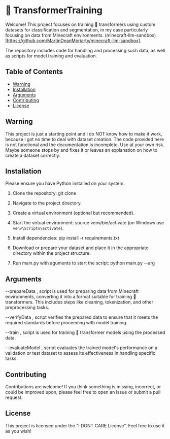 # :hugs: TransformerTraining

Welcome! 
This project focuses on training :hugs: transformers using custom datasets for classification and segmentation, in my case particularly focusing on data from Minecraft environments. 
(minecraft-llm-sandbox)[https://github.com/MartinDeanMoriarty/minecraft-llm-sandbox].

The repository includes code for handling and processing such data, as well as scripts for model training and evaluation.

## Table of Contents
- [Warning](#warning)
- [Installation](#installation)
- [Arguments](#arguments)
- [Contributing](#contributing)
- [License](#license)

## Warning

This project is just a starting point and i do NOT know how to make it work,
because i got no time to deal with dataset creation. 
The code provided here is not functional and the documentation is incomplete. Use at your own risk.
Maybe someone stops by and fixes it or leaves an explanation on how to create a dataset correctly.

## Installation

Please ensure you have Python installed on your system.

1. Clone the repository: git clone     

2. Navigate to the project directory.

3. Create a virtual environment (optional but recommended).

4. Start the virtual environment: source venv/bin/activate (on Windows use `venv\Scripts\activate`).

5. Install dependencies: pip install -r requirements.txt

6. Download or prepare your dataset and place it in the appropriate directory within the project structure.

7. Run main.py with aguments to start the script: python main.py --arg 

## Arguments

--prepareData , script is used for preparing data from Minecraft environments, converting it into a format suitable for training :hugs: transformers. This includes steps like cleaning, tokenization, and other preprocessing tasks.

--verifyData , script verifies the prepared data to ensure that it meets the required standards before proceeding with model training.

--train , script is used for training :hugs: transformer models using the processed data.

--evaluateModel , script evaluates the trained model's performance on a validation or test dataset to assess its effectiveness in handling specific tasks.

## Contributing

Contributions are welcome! If you think something is missing, incorrect, or could be improved upon, please feel free to open an issue or submit a pull request.

## License

This project is licensed under the "I DONT CARE License". Feel free to use it as you wish!
